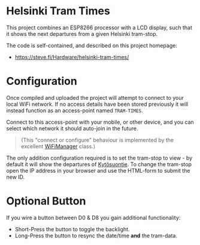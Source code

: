 # Helsinki Tram Times

This project combines an ESP8266 processor with a LCD display, such that
it shows the next departures from a given Helsinki tram-stop.

The code is self-contained, and described on this project homepage:

* https://steve.fi/Hardware/helsinki-tram-times/


# Configuration

Once compiled and uploaded the project will attempt to connect to your
local WiFi network.  If no access details have been stored previously
it will instead function as an access-point named `TRAM-TIMES`.

Connect to this access-point with your mobile, or other device, and
you can select which network it should auto-join in the future.

> (This "connect or configure" behaviour is implemented by the excellent [WiFiManager](https://github.com/tzapu/WiFiManager) class.)

The only addition configuration required is to set the tram-stop to
view - by default it will show the departures of [Kytösuontie](https://hsl.trapeze.fi/omatpysakit/web?command=fullscreen2&stop=1160404).   To change
the tram-stop open the IP address in your browser and use the HTML-form
to submit the new ID.


# Optional Button

If you wire a button between D0 & D8 you gain additional functionality:

* Short-Press the button to toggle the backlight.
* Long-Press the button to resync the date/time __and__ the tram-data.
